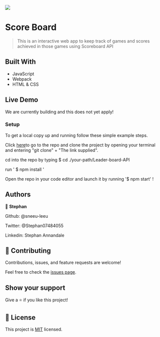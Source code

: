 ![](https://img.shields.io/badge/Microverse-blueviolet)

# Score Board 

> This is an interactive web app to keep track of games and scores achieved in those games using Scoreboard API


## Built With

- JavaScript
- Webpack
- HTML & CSS

## Live Demo

We are currently building and this does not yet apply!

### Setup

To get a local copy up and running follow these simple example steps.

Click [here](https://github.com/sneeu-leeu/Leader-board-API)to go to the repo and clone the project by opening your terminal and entering "git clone" + "The link supplied".

cd into the repo by typing
$ cd ./your-path/Leader-board-API

run ' $ npm install '

Open the repo in your code editor and launch it by running '$ npm start' !

## Authors

👤 **Stephan**

Github: @sneeu-leeu

Twitter: @Stephan07484055

Linkedin: Stephan Annandale



## 🤝 Contributing

Contributions, issues, and feature requests are welcome!


Feel free to check the [issues page](https://github.com/sneeu-leeu/To-Do-List/issues/4).

## Show your support

Give a ⭐️ if you like this project!

## 📝 License

This project is [MIT](https://opensource.org/licenses/MIT) licensed.

